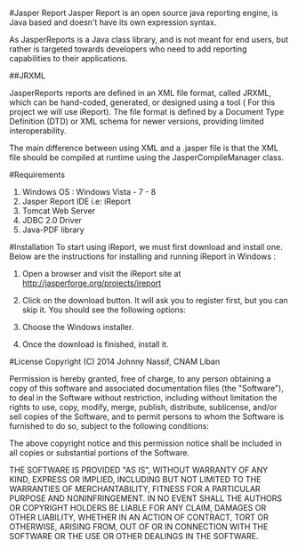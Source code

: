 #Jasper Report 
Jasper Report is an open source java reporting engine, is Java based and doesn't have its own expression syntax.

As JasperReports is a Java class library, and is not meant for end users, but rather is targeted towards developers who need to add reporting capabilities to their applications.

##JRXML

JasperReports reports are defined in an XML file format, called JRXML, which can be hand-coded, generated, or designed using a tool ( For this project we will use iReport). The file format is defined by a Document Type Definition (DTD) or XML schema for newer versions, providing limited interoperability.

The main difference between using XML and a .jasper file is that the XML file should be compiled at runtime using the JasperCompileManager class.

#Requirements
1. Windows OS : Windows Vista - 7 - 8
2. Jasper Report IDE i.e: iReport 
3. Tomcat Web Server
4. JDBC 2.0 Driver
5. Java-PDF library

#Installation
To start using iReport, we must first download and install one. Below are the instructions for installing and running iReport in Windows :

1. Open a browser and visit the iReport site at http://jasperforge.org/projects/ireport

2. Click on the download button. It will ask you to register first, but you can skip it.
You should see the following options:

3. Choose the Windows installer.

4. Once the download is finished, install it.

#License
Copyright (C) 2014 Johnny Nassif, CNAM Liban

Permission is hereby granted, free of charge, to any person obtaining a copy of this software and associated documentation files (the "Software"), to deal in the Software without restriction, including without limitation the rights to use, copy, modify, merge, publish, distribute, sublicense, and/or sell copies of the Software, and to permit persons to whom the Software is furnished to do so, subject to the following conditions:

The above copyright notice and this permission notice shall be included in all copies or substantial portions of the Software.

THE SOFTWARE IS PROVIDED "AS IS", WITHOUT WARRANTY OF ANY KIND, EXPRESS OR IMPLIED, INCLUDING BUT NOT LIMITED TO THE WARRANTIES OF MERCHANTABILITY, FITNESS FOR A PARTICULAR PURPOSE AND NONINFRINGEMENT. IN NO EVENT SHALL THE AUTHORS OR COPYRIGHT HOLDERS BE LIABLE FOR ANY CLAIM, DAMAGES OR OTHER LIABILITY, WHETHER IN AN ACTION OF CONTRACT, TORT OR OTHERWISE, ARISING FROM, OUT OF OR IN CONNECTION WITH THE SOFTWARE OR THE USE OR OTHER DEALINGS IN THE SOFTWARE.
